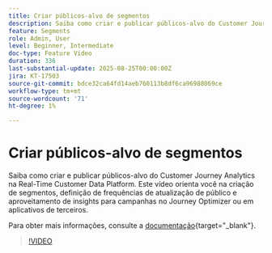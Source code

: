 ```yaml
---
title: Criar públicos-alvo de segmentos
description: Saiba como criar e publicar públicos-alvo do Customer Journey Analytics na Real-Time Customer Data Platform.
feature: Segments
role: Admin, User
level: Beginner, Intermediate
doc-type: Feature Video
duration: 336
last-substantial-update: 2025-08-25T00:00:00Z
jira: KT-17503
source-git-commit: bdce32ca64fd14aeb760113b8df6ca96988069ce
workflow-type: tm+mt
source-wordcount: '71'
ht-degree: 1%

---
```


# Criar públicos-alvo de segmentos

Saiba como criar e publicar públicos-alvo do Customer Journey Analytics na Real-Time Customer Data Platform. Este vídeo orienta você na criação de segmentos, definição de frequências de atualização de público e aproveitamento de insights para campanhas no Journey Optimizer ou em aplicativos de terceiros.

Para obter mais informações, consulte a [documentação](https://experienceleague.adobe.com/pt-br/docs/analytics-platform/using/cja-components/audiences/publish){target="_blank"}.

>[!VIDEO](https://video.tv.adobe.com/v/3471273/?learn=on)
